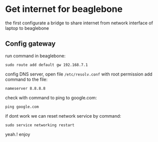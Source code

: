 <h1>Get internet for beaglebone</h1>
<p>the first configurate a bridge to share internet from network interface of laptop to beaglebone</p>
<h2>Config gateway</h2>
run command in beaglebone:

```
sudo route add default gw 192.168.7.1
```
config DNS server, open file ```/etc/resolv.conf``` with root permission add command to the file:

```
nameserver 8.8.8.8
```

check with command to ping to google.com:

```
ping google.com
```
if dont work we can reset network service by command:

```
sudo service networking restart
```

yeah.! enjoy